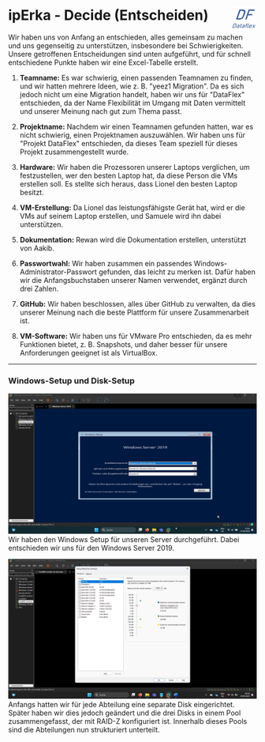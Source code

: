# ipErka - Decide (Entscheiden)  <img src="https://github.com/ironflipper/DataFlex/blob/main/Dokumentationen/iperka/Images/LOGO.png" alt="DataFlex Logo" align="right" width="50"/>

Wir haben uns von Anfang an entschieden, alles gemeinsam zu machen und uns gegenseitig zu unterstützen, insbesondere bei Schwierigkeiten. Unsere getroffenen Entscheidungen sind unten aufgeführt, und für schnell entschiedene Punkte haben wir eine Excel-Tabelle erstellt.

1. **Teamname:** Es war schwierig, einen passenden Teamnamen zu finden, und wir hatten mehrere Ideen, wie z. B. "yeez1 Migration". Da es sich jedoch nicht um eine Migration handelt, haben wir uns für "DataFlex" entschieden, da der Name Flexibilität im Umgang mit Daten vermittelt und unserer Meinung nach gut zum Thema passt.

2. **Projektname:** Nachdem wir einen Teamnamen gefunden hatten, war es nicht schwierig, einen Projektnamen auszuwählen. Wir haben uns für "Projekt DataFlex" entschieden, da dieses Team speziell für dieses Projekt zusammengestellt wurde.

3. **Hardware:** Wir haben die Prozessoren unserer Laptops verglichen, um festzustellen, wer den besten Laptop hat, da diese Person die VMs erstellen soll. Es stellte sich heraus, dass Lionel den besten Laptop besitzt.

4. **VM-Erstellung:** Da Lionel das leistungsfähigste Gerät hat, wird er die VMs auf seinem Laptop erstellen, und Samuele wird ihn dabei unterstützen.

5. **Dokumentation:** Rewan wird die Dokumentation erstellen, unterstützt von Aakib.

6. **Passwortwahl:** Wir haben zusammen ein passendes Windows-Administrator-Passwort gefunden, das leicht zu merken ist. Dafür haben wir die Anfangsbuchstaben unserer Namen verwendet, ergänzt durch drei Zahlen.

7. **GitHub:** Wir haben beschlossen, alles über GitHub zu verwalten, da dies unserer Meinung nach die beste Plattform für unsere Zusammenarbeit ist.

8. **VM-Software:** Wir haben uns für VMware Pro entschieden, da es mehr Funktionen bietet, z. B. Snapshots, und daher besser für unsere Anforderungen geeignet ist als VirtualBox.

---

### Windows-Setup und Disk-Setup 

![Windows Setup](https://github.com/ironflipper/DataFlex/blob/main/Dokumentationen/iperka/Images/Bild.png)  
Wir haben den Windows Setup für unseren Server durchgeführt. Dabei entschieden wir uns für den Windows Server 2019.

![RAID-Z Pool](https://github.com/ironflipper/DataFlex/blob/main/Dokumentationen/iperka/Images/Bild%20(5).png)  
Anfangs hatten wir für jede Abteilung eine separate Disk eingerichtet. Später haben wir dies jedoch geändert und die drei Disks in einem Pool zusammengefasst, der mit RAID-Z konfiguriert ist. Innerhalb dieses Pools sind die Abteilungen nun strukturiert unterteilt.
